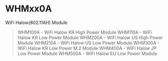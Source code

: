 # WHMxx0A
WiFi Halow(802.11AH) Module

>WHM100A - WiFi Halow KR High Power Module
>WHM110A - WiFi Halow KR Low Power Module
WHM200A - WiFi Halow US High Power Module
WHM210A - WiFi Halow US Low Power Module
WHM300A - WiFi Halow KR Low Power M.2 Module
WHM400A - WiFi Halow JP Low Power Module
WHM500A - WiFi Halow EU Low Power Module
